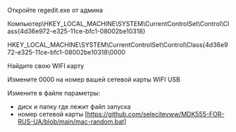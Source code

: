 
Откройте regedit.exe от админа

Компьютер\HKEY_LOCAL_MACHINE\SYSTEM\CurrentControlSet\Control\Class\{4d36e972-e325-11ce-bfc1-08002be10318}

HKEY_LOCAL_MACHINE\SYSTEM\CurrentControlSet\Control\Class\{4d36e972-e325-11ce-bfc1-08002be10318\0000

Найдите свою WIFI карту

Измените 0000 на номер вашей сетевой карты WIFI USB

Измените в файле параметры: 
 - диск и папку где лежит файл запуска
 - номер сетевой карты
   [https://github.com/selecitevww/MDK555-FOR-RUS-UA/blob/main/mac-random.bat]

